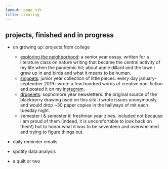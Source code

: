 ```yaml
---
layout: page.njk
title: creating
---
```


## projects, finished and in progress

 - on growing up: projects from college 
    - [exploring the neighborhood](/exploring-the-neighborhood): a senior year essay. written for a literature class on nature writing that became the central activity of my life when the pandemic hit; about annie dillard and the town i grew up in and birds and what it means to be human.
    - [snippets](/nineteen): junior year collection of little pieces. every day january-september 2019 i wrote a few hundred words of creative non-fiction and posted it on my [instagram](https://instagram.com/onwardlyfaring). 
    - [drupelets](/drupelets): sophomore year newsletters. the original source of the blackberry drawing used on this site. i wrote issues anonymously and would drop ~30 paper copies in the hallways of mit each tuesday night.
    - semester i & semester ii: freshman year zines. included not because i am proud of them (indeed, it is uncomfortable to look back on them!) but to honor what it was to be seventeen and overwhelmed and trying to figure things out. 


- daily reminder emails
- spotify data analysis 
- a quilt or two
<!-- thermal paper projects -->
<!-- - barrier grid animation -->
